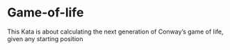 # Game-of-life
This Kata is about calculating the next generation of Conway’s game of life, given any starting position
